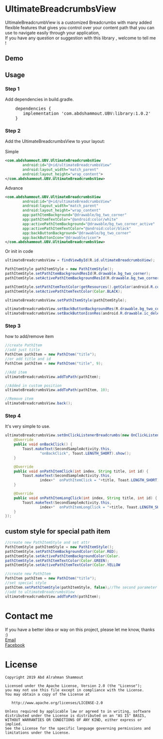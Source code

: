 # UltimateBreadcrumbsView
UltimaleBreadcrumbView is a customized Breadcrumbs with many added flexible features that gives you control over your content path that you can use to navigate easily through your application,
<br>If you have any question or suggestion with this library , welcome to tell me !

## Demo


## Usage
### Step 1
Add dependencies in build.gradle.
<pre>
    dependencies {
       implementation 'com.abdshammout.UBV:library:1.0.2'
    }
</pre>

### Step 2
Add the UltimateBreadcrumbsView to your layout:
<br>
<br>Simple
<br>

```xml
<com.abdshammout.UBV.UltimateBreadcrumbsView
        android:id="@+id/ultimateBreadcrumbsView"
        android:layout_width="match_parent"
        android:layout_height="wrap_content">
</com.abdshammout.UBV.UltimateBreadcrumbsView>
```
Advance

```xml
<com.abdshammout.UBV.UltimateBreadcrumbsView
        android:id="@+id/ultimateBreadcrumbsView"
        android:layout_width="match_parent"
        android:layout_height="wrap_content"
        app:pathItemBackground="@drawable/bg_two_corner"
        app:pathItemTextColor="@android:color/white"
        app:activePathItemBackground="@drawable/bg_two_corner_active"
        app:activePathItemTextColor="@android:color/black"
        app:backButtonBackground="@drawable/bg_two_corner"
        app:backButtonIcon="@drawable/icon">
</com.abdshammout.UBV.UltimateBreadcrumbsView>
```
Or init in code

```java
ultimateBreadcrumbsView = findViewById(R.id.ultimateBreadcrumbsView);

PathItemStyle pathItemStyle = new PathItemStyle();
pathItemStyle.setPathItemBackgroundResId(R.drawable.bg_two_corner);
pathItemStyle.setActivePathItemBackgroundResId(R.drawable.bg_two_corner_active);

pathItemStyle.setPathItemTextColor(getResources().getColor(android.R.color.white));//or Color.WHITE
pathItemStyle.setActivePathItemTextColor(Color.BLACK);

ultimateBreadcrumbsView.setPathItemStyle(pathItemStyle);

ultimateBreadcrumbsView.setBackButtonBackgroundRes(R.drawable.bg_two_corner);
ultimateBreadcrumbsView.setBackButtonIconRes(android.R.drawable.ic_delete);
```

### Step 3
how to add/remove item
```java
//create PathItem
//add just title
PathItem pathItem = new PathItem("title");
//or add title and id
PathItem pathItem = new PathItem("title", 9);

//Add item
ultimateBreadcrumbsView.addToPath(pathItem);

//Added in custom position
ultimateBreadcrumbsView.addToPath(pathItem, 10);

//Remove item
ultimateBreadcrumbsView.back();

```

### Step 4
It's very simple to use.

```java
ultimateBreadcrumbsView.setOnClickListenerBreadcrumbs(new OnClickListenerBreadcrumbs() {
    @Override
    public void onBackClick() {
        Toast.makeText(SecondSampleActivity.this,
                "onBackClick", Toast.LENGTH_SHORT).show();
    }

    @Override
    public void onPathItemClick(int index, String title, int id) {
        Toast.makeText(SecondSampleActivity.this,
                index+"  onPathItemClick = "+title, Toast.LENGTH_SHORT).show();
    }

    @Override
    public void onPathItemLongClick(int index, String title, int id) {
        Toast.makeText(SecondSampleActivity.this,
                index+"  onPathItemLongClick = "+title, Toast.LENGTH_SHORT).show();
    }
});
```

## custom style for special path item
```java
//create new PathItemStyle and set attr
PathItemStyle pathItemStyle = new PathItemStyle();
pathItemStyle.setPathItemBackgroundColor(Color.RED);
pathItemStyle.setActivePathItemBackgroundColor(Color.
pathItemStyle.setPathItemTextColor(Color.GREEN);
pathItemStyle.setActivePathItemTextColor(Color.YELLOW

//create new PathItem
PathItem pathItem = new PathItem("title");
//set special style 
pathItem.setPathItemStyle(pathItemStyle, false);//The second parameter boolean for use Style Also In Active
//add to ultimateBreadcrumbsView
ultimateBreadcrumbsView.addToPath(pathItem);
```

# Contact me
If you have a better idea or way on this project, please let me know, thanks :)
<br/>
[Email](abdshammout.97@gmail.com)
<br/>
[Facebook](https://www.facebook.com/abdshammout.1997)

# License

```text
Copyright 2019 Abd Alrahman Shammout

Licensed under the Apache License, Version 2.0 (the "License");
you may not use this file except in compliance with the License.
You may obtain a copy of the License at

   http://www.apache.org/licenses/LICENSE-2.0

Unless required by applicable law or agreed to in writing, software
distributed under the License is distributed on an "AS IS" BASIS,
WITHOUT WARRANTIES OR CONDITIONS OF ANY KIND, either express or implied.
See the License for the specific language governing permissions and
limitations under the License.
```

